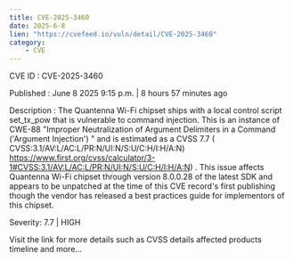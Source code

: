 ```yaml
---
title: CVE-2025-3460
date: 2025-6-8
lien: "https://cvefeed.io/vuln/detail/CVE-2025-3460"
category:
    - CVE
---
```


CVE ID : CVE-2025-3460

Published :  June 8
2025
9:15 p.m. | 8 hours
57 minutes ago

Description : The Quantenna Wi-Fi chipset ships with a local control script
set_tx_pow
that is vulnerable to command injection. This is an instance of CWE-88
"Improper Neutralization of Argument Delimiters in a Command ('Argument Injection')
" and is estimated as a CVSS 7.7 ( CVSS:3.1/AV:L/AC:L/PR:N/UI:N/S:U/C:H/I:H/A:N) https://www.first.org/cvss/calculator/3-1#CVSS:3.1/AV:L/AC:L/PR:N/UI:N/S:U/C:H/I:H/A:N) .
This issue affects Quantenna Wi-Fi chipset through version 8.0.0.28 of the latest SDK
and appears to be unpatched at the time of this CVE record's first publishing
though the vendor has released a best practices guide for implementors of this chipset.

Severity: 7.7 | HIGH

Visit the link for more details
such as CVSS details
affected products
timeline
and more...

